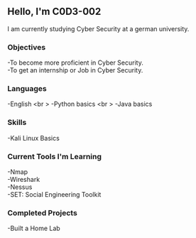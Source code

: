 ## Hello, I'm C0D3-002

I am currently studying Cyber Security at a german university.

### Objectives
-To become more proficient in Cyber Security. <br />
-To get an internship or Job in Cyber Security.

### Languages
-English <br \>
-Python basics <br \>
-Java basics

### Skills
-Kali Linux Basics

### Current Tools I'm Learning
-Nmap      <br />
-Wireshark      <br />
-Nessus      <br />
-SET: Social Engineering Toolkit

### Completed Projects
-Built a Home Lab






